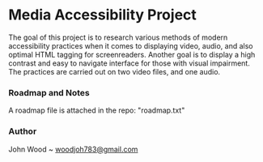 # Media Accessibility Project
The goal of this project is to research various methods of modern accessibility practices when it comes to displaying video, audio, and also optimal HTML tagging for screenreaders.
Another goal is to display a high contrast and easy to navigate interface for those with visual impairment.
The practices are carried out on two video files, and one audio.

### Roadmap and Notes
A roadmap file is attached in the repo: "roadmap.txt"

### Author
John Wood ~ woodjoh783@gmail.com
